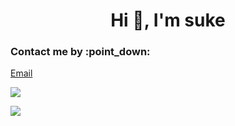 <h1 align="center">Hi 👋, I'm suke</h1>

<h3 align="left">Contact me by :point_down: </h3>
<p align="left">
  <a target="_blank" href="mailto:wangsr281436@gmail.com">Email</a>

  
![](https://img.shields.io/badge/QQ-1215618342-brightgreen)

![](https://img.shields.io/badge/%E5%BE%AE%E4%BF%A1-sucfufufu620119-brightgreen)

</p>

